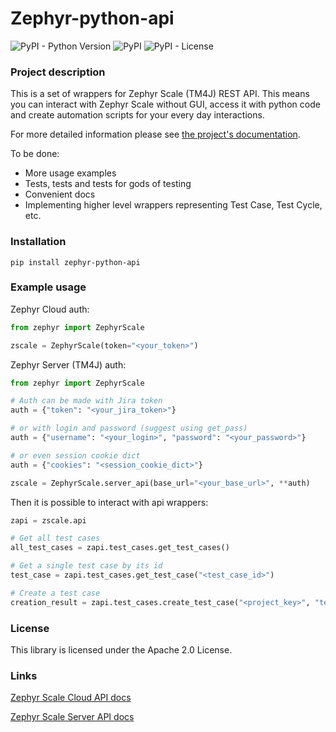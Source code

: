 # Zephyr-python-api


![PyPI - Python Version](https://img.shields.io/pypi/pyversions/zephyr-python-api)
![PyPI](https://img.shields.io/pypi/v/zephyr-python-api)
![PyPI - License](https://img.shields.io/pypi/l/zephyr-python-api)
### Project description
This is a set of wrappers for Zephyr Scale (TM4J) REST API. 
This means you can interact with Zephyr Scale without GUI, access it with python code and create 
automation scripts for your every day interactions.

For more detailed information please see [the project's documentation](https://zephyr-python-api.readthedocs.io/en/main/index.html).

To be done:
* More usage examples
* Tests, tests and tests for gods of testing
* Convenient docs
* Implementing higher level wrappers representing Test Case, Test Cycle, etc.

### Installation

```
pip install zephyr-python-api
```

### Example usage

Zephyr Cloud auth:
```python
from zephyr import ZephyrScale

zscale = ZephyrScale(token="<your_token>")
```

Zephyr Server (TM4J) auth:
```python
from zephyr import ZephyrScale

# Auth can be made with Jira token
auth = {"token": "<your_jira_token>"}

# or with login and password (suggest using get_pass)
auth = {"username": "<your_login>", "password": "<your_password>"}

# or even session cookie dict
auth = {"cookies": "<session_cookie_dict>"}

zscale = ZephyrScale.server_api(base_url="<your_base_url>", **auth)
```

Then it is possible to interact with api wrappers:
```python
zapi = zscale.api

# Get all test cases
all_test_cases = zapi.test_cases.get_test_cases()

# Get a single test case by its id
test_case = zapi.test_cases.get_test_case("<test_case_id>")

# Create a test case
creation_result = zapi.test_cases.create_test_case("<project_key>", "test_case_name")
```

### License

This library is licensed under the Apache 2.0 License.

### Links

[Zephyr Scale Cloud API docs](https://support.smartbear.com/zephyr-scale-cloud/api-docs/)

[Zephyr Scale Server API docs](https://support.smartbear.com/zephyr-scale-server/api-docs/v1/)